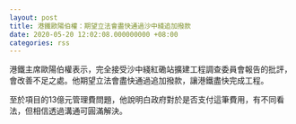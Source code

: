 ```yaml
---
layout: post
title: 港鐵歐陽伯權：期望立法會盡快通過沙中綫追加撥款
date: 2020-05-20 12:02:08.000000000 +08:00
categories: rss
---
```


港鐵主席歐陽伯權表示，完全接受沙中綫紅磡站擴建工程調查委員會報告的批評，會改善不足之處。他期望立法會盡快通過追加撥款，讓港鐵盡快完成工程。

至於項目的13億元管理費問題，他說明白政府對於是否支付這筆費用，有不同看法，但相信透過溝通可圓滿解決。
